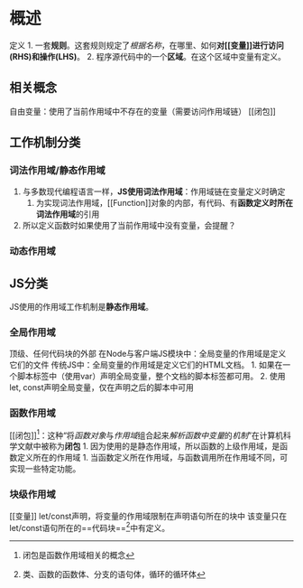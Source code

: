  # 概述
 定义
	1. 一套**规则**。这套规则规定了*根据名称*，在哪里、如何**对[[变量]]进行访问(RHS)和操作(LHS)**。
	2. 程序源代码中的一个**区域**。在这个区域中变量有定义。
## 相关概念
自由变量：使用了当前作用域中不存在的变量（需要访问作用域链）
[[闭包]] 
## 工作机制分类
### 词法作用域/静态作用域
1. 与多数现代编程语言一样，**JS使用词法作用域**：作用域链在变量定义时确定
	1. 为实现词法作用域，[[Function]]对象的内部，有代码、有**函数定义时所在词法作用域**的引用 
2. 所以定义函数时如果使用了当前作用域中没有变量，会提醒？
### 动态作用域 

## JS分类
JS使用的作用域工作机制是**静态作用域**。
### 全局作用域
顶级、任何代码块的外部
在Node与客户端JS模块中：全局变量的作用域是定义它们的文件
传统JS中：全局变量的作用域是定义它们的HTML文档。
	1. 如果在一个脚本标签中（使用var）声明全局变量，整个文档的脚本标签都可用。
	2. 使用let, const声明全局变量，仅在声明之后的脚本中可用
### 函数作用域
[[闭包]][^2]：这种“将*函数对象*与*作用域*组合起来*解析函数中变量*的*机制*”在计算机科学文献中被称为**闭包** 
	1. 因为使用的是静态作用域，所以函数的上级作用域，是函数定义所在的作用域
		1. 当函数定义所在作用域，与函数调用所在作用域不同，可实现一些特定功能。
### 块级作用域
[[变量]] 
let/const声明，将变量的作用域限制在声明语句所在的块中
该变量只在let/const语句所在的==代码块==[^1]中有定义。

[^1]: 类、函数的函数体、分支的语句体，循环的循环体
[^2]: 闭包是函数作用域相关的概念